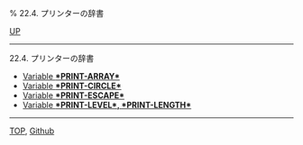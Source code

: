 % 22.4. プリンターの辞書

[UP](22.html)  

---

22.4. プリンターの辞書

- [Variable **\*PRINT-ARRAY\***](22.4.print-array.html)
- [Variable **\*PRINT-CIRCLE\***](22.4.print-circle.html)
- [Variable **\*PRINT-ESCAPE\***](22.4.print-escape.html)
- [Variable **\*PRINT-LEVEL\*, \*PRINT-LENGTH\***](22.4.print-level.html)

---
[TOP](index.html),  [Github](https://github.com/nptcl/npt-japanese)

